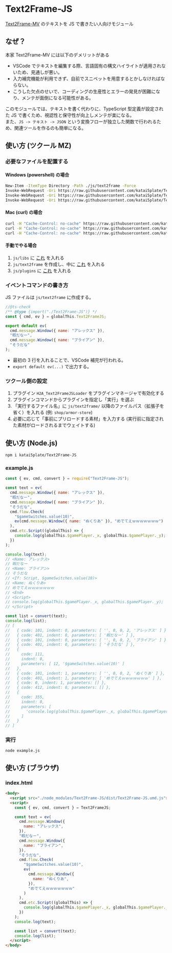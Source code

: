 # Text2Frame-JS

[Text2Frame-MV](https://github.com/yktsr/Text2Frame-MV) のテキストを JS で書きたい人向けモジュール

## なぜ？

本家 Text2Frame-MV には以下のデメリットがある

- VSCode でテキストを編集する際、言語固有の構文ハイライトが適用されないため、見通しが悪い。
- 入力補完機能が利用できず、自前でスニペットを用意するとかしなければならない。
- こうした欠点のせいで、コーディングの生産性とエラーの発見が困難になり、メンテが面倒になる可能性がある。

このモジュールでは、テキストを書く代わりに、TypeScript 型定義が設定された JS で書くため、視認性と保守性が向上しメンテが楽になる。  
また、`JS -> テキスト -> JSON` という変換フローが独立した関数で行われるため、関連ツールを作るのも簡単になる。

## 使い方 (ツクール MZ)

### 必要なファイルを配置する

#### Windows (powershell) の場合

```bash
New-Item -ItemType Directory -Path ./js/text2frame -Force
Invoke-WebRequest -Uri https://raw.githubusercontent.com/katai5plate/Text2Frame-JS/main/dist/Text2Frame-JS.d.ts -Headers @{"Cache-Control"="no-cache"} | Select-Object -ExpandProperty Content | Out-File -FilePath ./js/text2frame/Text2Frame-JS.d.ts -Force
Invoke-WebRequest -Uri https://raw.githubusercontent.com/katai5plate/Text2Frame-JS/main/dist/Text2Frame-JS.umd.js -Headers @{"Cache-Control"="no-cache"} | Select-Object -ExpandProperty Content | Out-File -FilePath ./js/libs/Text2Frame-JS.umd.js -Force
Invoke-WebRequest -Uri https://raw.githubusercontent.com/katai5plate/Text2Frame-JS/main/rpgmaker/H2A_Text2FrameJSLoader.js -Headers @{"Cache-Control"="no-cache"} | Select-Object -ExpandProperty Content | Out-File -FilePath ./js/plugins/H2A_Text2FrameJSLoader.js -Force
```

#### Mac (curl) の場合

```bash
curl -H "Cache-Control: no-cache" https://raw.githubusercontent.com/katai5plate/Text2Frame-JS/main/dist/Text2Frame-JS.d.ts --create-dirs -o ./js/text2frame/Text2Frame-JS.d.ts
curl -H "Cache-Control: no-cache" https://raw.githubusercontent.com/katai5plate/Text2Frame-JS/main/dist/Text2Frame-JS.umd.js --create-dirs -o ./js/libs/Text2Frame-JS.umd.js
curl -H "Cache-Control: no-cache" https://raw.githubusercontent.com/katai5plate/Text2Frame-JS/main/rpgmaker/H2A_Text2FrameJSLoader.js --create-dirs -o ./js/plugins/H2A_Text2FrameJSLoader.js
```

#### 手動でやる場合

1. `js/libs` に [これ](https://raw.githubusercontent.com/katai5plate/Text2Frame-JS/main/dist/Text2Frame-JS.umd.js) を入れる
2. `js/text2frame` を作成し、中に [これ](https://raw.githubusercontent.com/katai5plate/Text2Frame-JS/main/dist/Text2Frame-JS.d.ts) を入れる
3. `js/plugins` に [これ](https://raw.githubusercontent.com/katai5plate/Text2Frame-JS/main/rpgmaker/H2A_Text2FrameJSLoader.js) を入れる

### イベントコマンドの書き方

JS ファイルは `js/text2frame` に作成する。

```js
//@ts-check
/** @type {import("./Text2Frame-JS")} */
const { cmd, ev } = globalThis.Text2FrameJS;

export default ev(
  cmd.message.Window({ name: "アレックス" }),
  "暇だなー",
  cmd.message.Window({ name: "ブライアン" }),
  "そうだな"
);
```

- 最初の 3 行を入れることで、VSCode 補完が行われる。
- `export default ev(...)` で出力する。

### ツクール側の設定

1. プラグイン `H2A_Text2FrameJSLoader` をプラグインマネージャで有効化する
2. プラグインコマンドからプラグインを指定し「実行」を選ぶ
3. 「実行するファイル名」に `js/text2frame/` 以降のファイルパス（拡張子を省く）を入れる (例: `shop/armor-store`)
4. 必要に応じて「事前にプリロードする素材」を入力する (実行前に指定された素材がロードされるまでウェイトする)

## 使い方 (Node.js)

```
npm i katai5plate/Text2Frame-JS
```

### example.js

```js
const { ev, cmd, convert } = require("Text2Frame-JS");

const text = ev(
  cmd.message.Window({ name: "アレックス" }),
  "暇だなー",
  cmd.message.Window({ name: "ブライアン" }),
  "そうだな",
  cmd.flow.Check(
    "$gameSwitches.value(10)",
    ev(cmd.message.Window({ name: "ぬくりあ" }), "めでてえｗｗｗｗｗｗｗ")
  ),
  cmd.etc.Script((globalThis) => {
    console.log(globalThis.$gamePlayer._x, globalThis.$gamePlayer._y);
  })
);

console.log(text);
// <Name: アレックス>
// 暇だなー
// <Name: ブライアン>
// そうだな
// <If: Script, $gameSwitches.value(10)>
// <Name: ぬくりあ>
// めでてえｗｗｗｗｗｗｗ
// <End>
// <Script>
// console.log(globalThis.$gamePlayer._x, globalThis.$gamePlayer._y);
// </Script>

const list = convert(text);
console.log(list);
// [
//   { code: 101, indent: 0, parameters: [ '', 0, 0, 2, 'アレックス' ] },
//   { code: 401, indent: 0, parameters: [ '暇だなー' ] },
//   { code: 101, indent: 0, parameters: [ '', 0, 0, 2, 'ブライアン' ] },
//   { code: 401, indent: 0, parameters: [ 'そうだな' ] },
//   {
//     code: 111,
//     indent: 0,
//     parameters: [ 12, '$gameSwitches.value(10)' ]
//   },
//   { code: 101, indent: 1, parameters: [ '', 0, 0, 2, 'ぬくりあ' ] },
//   { code: 401, indent: 1, parameters: [ 'めでてえｗｗｗｗｗｗｗ' ] },
//   { code: 0, indent: 1, parameters: [] },
//   { code: 412, indent: 0, parameters: [] },
//   {
//     code: 355,
//     indent: 0,
//     parameters: [
//       'console.log(globalThis.$gamePlayer._x, globalThis.$gamePlayer._y);'
//     ]
//   }
// ]
```

### 実行

```
node example.js
```

## 使い方 (ブラウザ)

### index.html

```html
<body>
  <script src="./node_modules/Text2Frame-JS/dist/Text2Frame-JS.umd.js"></script>
  <script>
    const { ev, cmd, convert } = Text2FrameJS;

    const text = ev(
      cmd.message.Window({
        name: "アレックス",
      }),
      "暇だなー",
      cmd.message.Window({
        name: "ブライアン",
      }),
      "そうだな",
      cmd.flow.Check(
        "$gameSwitches.value(10)",
        ev(
          cmd.message.Window({
            name: "ぬくりあ",
          }),
          "めでてえｗｗｗｗｗｗｗ"
        )
      ),
      cmd.etc.Script((globalThis) => {
        console.log(globalThis.$gamePlayer._x, globalThis.$gamePlayer._y);
      })
    );
    console.log(text);

    const list = convert(text);
    console.log(list);
  </script>
</body>
```
